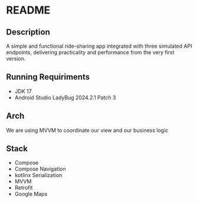 # README

## Description

A simple and functional ride-sharing app integrated with three simulated API endpoints, delivering practicality and performance from the very first version.

## Running Requiriments

- JDK 17
- Android Studio LadyBug 2024.2.1 Patch 3

## Arch

We are using MVVM to coordinate our view and our business logic

## Stack

- Compose
- Compose Navigation
- kotlinx Serialization
- MVVM
- Retrofit
- Google Maps
